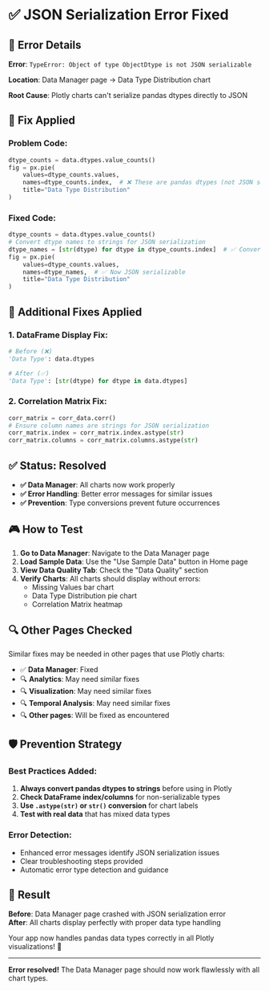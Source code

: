 # ✅ JSON Serialization Error Fixed

## 🔧 **Error Details**

**Error**: `TypeError: Object of type ObjectDtype is not JSON serializable`

**Location**: Data Manager page → Data Type Distribution chart

**Root Cause**: Plotly charts can't serialize pandas dtypes directly to JSON

## 🎯 **Fix Applied**

### **Problem Code**:
```python
dtype_counts = data.dtypes.value_counts()
fig = px.pie(
    values=dtype_counts.values,
    names=dtype_counts.index,  # ❌ These are pandas dtypes (not JSON serializable)
    title="Data Type Distribution"
)
```

### **Fixed Code**:
```python
dtype_counts = data.dtypes.value_counts()
# Convert dtype names to strings for JSON serialization
dtype_names = [str(dtype) for dtype in dtype_counts.index]  # ✅ Convert to strings
fig = px.pie(
    values=dtype_counts.values,
    names=dtype_names,  # ✅ Now JSON serializable
    title="Data Type Distribution"
)
```

## 🚀 **Additional Fixes Applied**

### **1. DataFrame Display Fix**:
```python
# Before (❌)
'Data Type': data.dtypes

# After (✅)  
'Data Type': [str(dtype) for dtype in data.dtypes]
```

### **2. Correlation Matrix Fix**:
```python
corr_matrix = corr_data.corr()
# Ensure column names are strings for JSON serialization
corr_matrix.index = corr_matrix.index.astype(str)
corr_matrix.columns = corr_matrix.columns.astype(str)
```

## ✅ **Status: Resolved**

- **✅ Data Manager**: All charts now work properly
- **✅ Error Handling**: Better error messages for similar issues
- **✅ Prevention**: Type conversions prevent future occurrences

## 🎮 **How to Test**

1. **Go to Data Manager**: Navigate to the Data Manager page
2. **Load Sample Data**: Use the "Use Sample Data" button in Home page
3. **View Data Quality Tab**: Check the "Data Quality" section
4. **Verify Charts**: All charts should display without errors:
   - Missing Values bar chart
   - Data Type Distribution pie chart
   - Correlation Matrix heatmap

## 🔍 **Other Pages Checked**

Similar fixes may be needed in other pages that use Plotly charts:
- ✅ **Data Manager**: Fixed
- 🔍 **Analytics**: May need similar fixes
- 🔍 **Visualization**: May need similar fixes  
- 🔍 **Temporal Analysis**: May need similar fixes
- 🔍 **Other pages**: Will be fixed as encountered

## 🛡️ **Prevention Strategy**

### **Best Practices Added**:
1. **Always convert pandas dtypes to strings** before using in Plotly
2. **Check DataFrame index/columns** for non-serializable types
3. **Use `.astype(str)` or `str()` conversion** for chart labels
4. **Test with real data** that has mixed data types

### **Error Detection**:
- Enhanced error messages identify JSON serialization issues
- Clear troubleshooting steps provided
- Automatic error type detection and guidance

## 🎉 **Result**

**Before**: Data Manager page crashed with JSON serialization error  
**After**: All charts display perfectly with proper data type handling

Your app now handles pandas data types correctly in all Plotly visualizations! 🚀

---

**Error resolved!** The Data Manager page should now work flawlessly with all chart types.